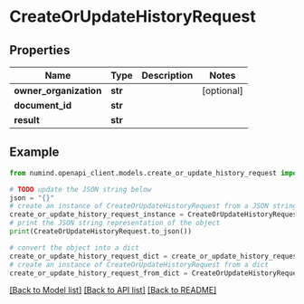 # CreateOrUpdateHistoryRequest


## Properties

Name | Type | Description | Notes
------------ | ------------- | ------------- | -------------
**owner_organization** | **str** |  | [optional] 
**document_id** | **str** |  | 
**result** | **str** |  | 

## Example

```python
from numind.openapi_client.models.create_or_update_history_request import CreateOrUpdateHistoryRequest

# TODO update the JSON string below
json = "{}"
# create an instance of CreateOrUpdateHistoryRequest from a JSON string
create_or_update_history_request_instance = CreateOrUpdateHistoryRequest.from_json(json)
# print the JSON string representation of the object
print(CreateOrUpdateHistoryRequest.to_json())

# convert the object into a dict
create_or_update_history_request_dict = create_or_update_history_request_instance.to_dict()
# create an instance of CreateOrUpdateHistoryRequest from a dict
create_or_update_history_request_from_dict = CreateOrUpdateHistoryRequest.from_dict(create_or_update_history_request_dict)
```
[[Back to Model list]](../README.md#documentation-for-models) [[Back to API list]](../README.md#documentation-for-api-endpoints) [[Back to README]](../README.md)


